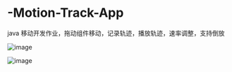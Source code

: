 # -Motion-Track-App
java 移动开发作业，拖动组件移动，记录轨迹，播放轨迹，速率调整，支持倒放

![image](https://github.com/TsuandaoNewone/-Motion-Track-App/assets/25563918/7029f68f-9d24-40a5-bf05-d4e3bdc48734)

![image](https://github.com/TsuandaoNewone/-Motion-Track-App/assets/25563918/29dd2643-e07a-47f0-a4da-f406646bff31)

